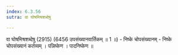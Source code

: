 ```yaml
---
index: 6.3.56
sutra: वा घोषमिश्रशब्देषु

---
```

वा घोषमिश्रशब्देषु (2915) (6456 उपसंख्यानवार्तिकम् ॥ 1 ॥) - निष्के चोपसंख्यानम् - निष्के चोपसंख्यानं कर्तव्यम् । पन्निष्केण । पादनिष्केण ॥